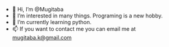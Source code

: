 - 👋 Hi, I’m @Mugitaba
- 👀 I’m interested in many things. Programing is a new hobby. 
- 🌱 I’m currently learning python. 
- 📫 If you want to contact me you can email me at mugitaba.k@gmail.com
